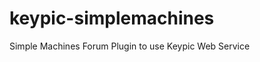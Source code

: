 keypic-simplemachines
=====================

Simple Machines Forum Plugin to use Keypic Web Service
